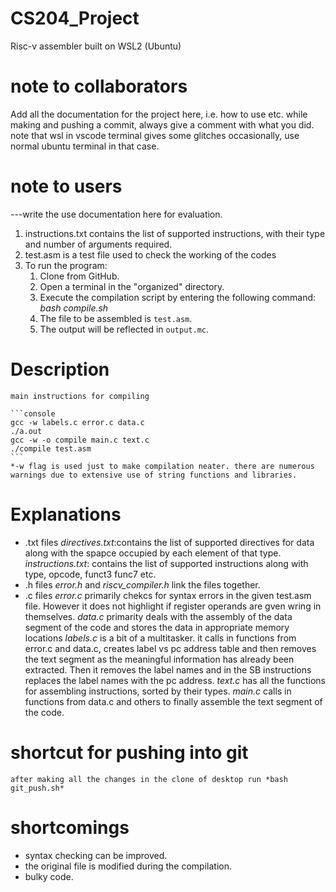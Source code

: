 # CS204_Project
Risc-v assembler
built on WSL2 (Ubuntu)
# note to collaborators
Add all the documentation for the project here, i.e. how to use etc.
while making and pushing a commit, always give a comment with what you did.
note that wsl in vscode terminal gives some glitches occasionally, use normal ubuntu terminal in that case.
# note to users
---write the use documentation here for evaluation.
1) instructions.txt contains the list of supported instructions, with their type and number of arguments required.
2) test.asm is a test file used to check the working of the codes
3) To run the program:
    1. Clone from GitHub.
    2. Open a terminal in the "organized" directory.
    3. Execute the compilation script by entering the following command:
            _bash compile.sh_
    4. The file to be assembled is `test.asm`.
    5. The output will be reflected in `output.mc`.
# Description
    main instructions for compiling 
    
    ```console
    gcc -w labels.c error.c data.c 
    ./a.out
    gcc -w -o compile main.c text.c
    ./compile test.asm
    ```
    *-w flag is used just to make compilation neater. there are numerous warnings due to extensive use of string functions and libraries.

    
    
# Explanations
* .txt files
    _directives.txt_:contains the list of supported directives for data along with the spapce occupied by each element of that type.
    _instructions.txt_: contains the list of supported instructions along with type, opcode, funct3 func7 etc.
* .h files
    _error.h_ and _riscv_compiler.h_ link the files together.
* .c files
    *error.c* primarily chekcs for syntax errors in the given test.asm file. However it does not highlight if register operands are gven wring in themselves.
    *data.c* primarity deals with the assembly of the data segment of the code and stores the data in appropriate memory locations
    *labels.c* is a bit of a multitasker. it calls in functions from error.c and data.c, creates label vs pc address table and then removes the text segment as the meaningful information has already been extracted. Then it removes the label names and in the SB instructions replaces the label names with the pc address.
    *text.c* has all the functions for assembling instructions, sorted by their types.
    *main.c* calls in functions from data.c and others to finally assemble the text segment of the code.
# shortcut for pushing into git
    after making all the changes in the clone of desktop run *bash git_push.sh*
# shortcomings
* syntax checking can be improved.
* the original file is modified during the compilation.
* bulky code.
    
